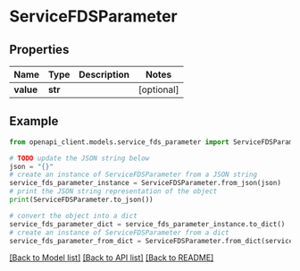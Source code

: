 # ServiceFDSParameter


## Properties

Name | Type | Description | Notes
------------ | ------------- | ------------- | -------------
**value** | **str** |  | [optional] 

## Example

```python
from openapi_client.models.service_fds_parameter import ServiceFDSParameter

# TODO update the JSON string below
json = "{}"
# create an instance of ServiceFDSParameter from a JSON string
service_fds_parameter_instance = ServiceFDSParameter.from_json(json)
# print the JSON string representation of the object
print(ServiceFDSParameter.to_json())

# convert the object into a dict
service_fds_parameter_dict = service_fds_parameter_instance.to_dict()
# create an instance of ServiceFDSParameter from a dict
service_fds_parameter_from_dict = ServiceFDSParameter.from_dict(service_fds_parameter_dict)
```
[[Back to Model list]](../README.md#documentation-for-models) [[Back to API list]](../README.md#documentation-for-api-endpoints) [[Back to README]](../README.md)


